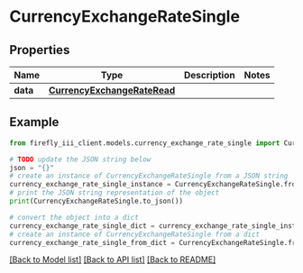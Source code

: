 # CurrencyExchangeRateSingle


## Properties

Name | Type | Description | Notes
------------ | ------------- | ------------- | -------------
**data** | [**CurrencyExchangeRateRead**](CurrencyExchangeRateRead.md) |  | 

## Example

```python
from firefly_iii_client.models.currency_exchange_rate_single import CurrencyExchangeRateSingle

# TODO update the JSON string below
json = "{}"
# create an instance of CurrencyExchangeRateSingle from a JSON string
currency_exchange_rate_single_instance = CurrencyExchangeRateSingle.from_json(json)
# print the JSON string representation of the object
print(CurrencyExchangeRateSingle.to_json())

# convert the object into a dict
currency_exchange_rate_single_dict = currency_exchange_rate_single_instance.to_dict()
# create an instance of CurrencyExchangeRateSingle from a dict
currency_exchange_rate_single_from_dict = CurrencyExchangeRateSingle.from_dict(currency_exchange_rate_single_dict)
```
[[Back to Model list]](../README.md#documentation-for-models) [[Back to API list]](../README.md#documentation-for-api-endpoints) [[Back to README]](../README.md)


